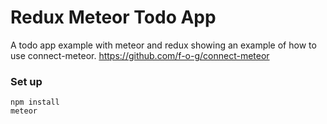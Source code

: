 # Redux Meteor Todo App

A todo app example with meteor and redux showing an example of how to use connect-meteor.
https://github.com/f-o-g/connect-meteor

### Set up
```
npm install
meteor
```
